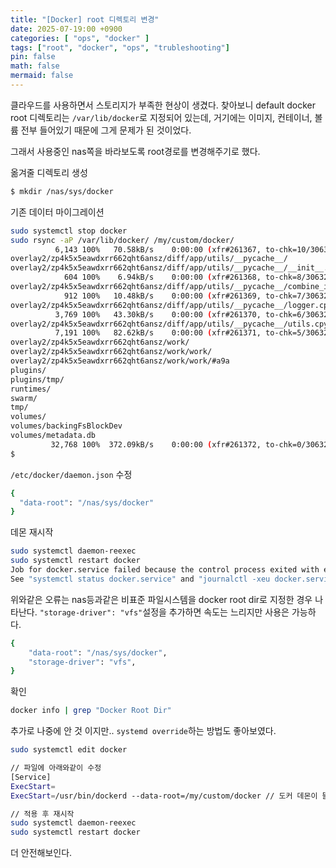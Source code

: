 ```yaml
---
title: "[Docker] root 디렉토리 변경"
date: 2025-07-19:00 +0900
categories: [ "ops", "docker" ]
tags: ["root", "docker", "ops", "trubleshooting"]
pin: false
math: false
mermaid: false
---
```


클라우드를 사용하면서 스토리지가 부족한 현상이 생겼다. 찾아보니 default docker root 디렉토리는 `/var/lib/docker`로 지정되어 있는데, 거기에는 이미지, 컨테이너, 볼륨 전부 들어있기 때문에 그게 문제가 된 것이었다.

그래서 사용중인 nas쪽을 바라보도록 root경로를 변경해주기로 했다.

옮겨줄 디렉토리 생성

```bash
$ mkdir /nas/sys/docker
```

기존 데이터 마이그레이션

```bash
sudo systemctl stop docker
sudo rsync -aP /var/lib/docker/ /my/custom/docker/
          6,143 100%   70.58kB/s    0:00:00 (xfr#261367, to-chk=10/306329)
overlay2/zp4k5x5eawdxrr662qht6ansz/diff/app/utils/__pycache__/
overlay2/zp4k5x5eawdxrr662qht6ansz/diff/app/utils/__pycache__/__init__.cpython-310.pyc
            604 100%    6.94kB/s    0:00:00 (xfr#261368, to-chk=8/306329)
overlay2/zp4k5x5eawdxrr662qht6ansz/diff/app/utils/__pycache__/combine_image.cpython-310.pyc
            912 100%   10.48kB/s    0:00:00 (xfr#261369, to-chk=7/306329)
overlay2/zp4k5x5eawdxrr662qht6ansz/diff/app/utils/__pycache__/logger.cpython-310.pyc
          3,769 100%   43.30kB/s    0:00:00 (xfr#261370, to-chk=6/306329)
overlay2/zp4k5x5eawdxrr662qht6ansz/diff/app/utils/__pycache__/utils.cpython-310.pyc
          7,191 100%   82.62kB/s    0:00:00 (xfr#261371, to-chk=5/306329)
overlay2/zp4k5x5eawdxrr662qht6ansz/work/
overlay2/zp4k5x5eawdxrr662qht6ansz/work/work/
overlay2/zp4k5x5eawdxrr662qht6ansz/work/work/#a9a
plugins/
plugins/tmp/
runtimes/
swarm/
tmp/
volumes/
volumes/backingFsBlockDev
volumes/metadata.db
         32,768 100%  372.09kB/s    0:00:00 (xfr#261372, to-chk=0/306329)
$
```

`/etc/docker/daemon.json` 수정

```bash
{
  "data-root": "/nas/sys/docker"
}
```

데몬 재시작

```bash
sudo systemctl daemon-reexec
sudo systemctl restart docker
Job for docker.service failed because the control process exited with error code.
See "systemctl status docker.service" and "journalctl -xeu docker.service" for details.
```

위와같은 오류는 nas등과같은 비표준 파일시스템을 docker root dir로 지정한 경우 나타난다.
`"storage-driver": "vfs"`설정을 추가하면 속도는 느리지만 사용은 가능하다.

```bash
{
    "data-root": "/nas/sys/docker",
    "storage-driver": "vfs",
}
```


확인

```bash
docker info | grep "Docker Root Dir"
```

추가로 나중에 안 것 이지만.. `systemd override`하는 방법도 좋아보였다.

```bash
sudo systemctl edit docker

// 파일에 아래와같이 수정
[Service]
ExecStart=
ExecStart=/usr/bin/dockerd --data-root=/my/custom/docker // 도커 데몬이 뜰 때 루트 디렉토리를 내가 만든 경로로 지정

// 적용 후 재시작
sudo systemctl daemon-reexec
sudo systemctl restart docker
```

더 안전해보인다.